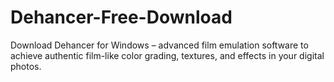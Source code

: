 # Dehancer-Free-Download
Download Dehancer for Windows – advanced film emulation software to achieve authentic film-like color grading, textures, and effects in your digital photos.

